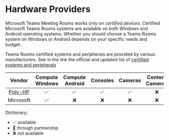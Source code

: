 # Hardware Providers

Microsoft Teams Meeting Rooms works only on *certified devices*. Certified Microsoft Teams Rooms systems are available on both Windows and Android operating systems. Whether you should choose a Teams Rooms system on Windows or Android depends on your specific needs and budget.

Teams Rooms certified systems and peripherals are provided by various manufacturers.
See in the link the official and updated list of [certified systems and peripherals](https://learn.microsoft.com/en-us/microsoftteams/rooms/)

| Vendor          | Compute Windows | Compute Android | Consoles | Cameras | Content Cameras | Intelligent Cameras | Microphones | Speakers | Touchscreen Large Board
| :-------------: | :-----------: | :-----------: | :-----------: | :-----------: | :-----------: | :-----------: | :-----------: | :-----------: | :-----------: |
| [Poly-HP](./vendors/Poly-HP.md)         | ✅          |✅        |✅       |✅        |❌        |✅        |✅        |✅        |❌        |
| Microsoft       | ✅           |❌          |❌          |❌         |❌         |❌          |❌          |❌         |✅         |

Dictionary:
- ✅ available
- 🤝 through partnership
- ❌ not available
